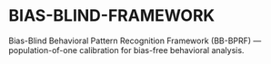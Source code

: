 # BIAS-BLIND-FRAMEWORK
Bias-Blind Behavioral Pattern Recognition Framework (BB-BPRF) — population-of-one calibration for bias-free behavioral analysis.

